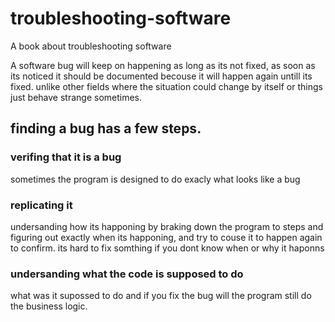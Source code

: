 # troubleshooting-software
A book about troubleshooting software

A software bug will keep on happening as long as its not fixed, as soon as its noticed it should be documented becouse it will happen again untill its fixed. unlike other fields where the situation could change by itself or things just behave strange sometimes.

## finding a bug has a few steps.

### verifing that it is a bug
  sometimes the program is designed to do exacly what looks like a bug
### replicating it
  undersanding how its happoning by braking down the program to steps and figuring out exactly when its happoning, and try to couse it to happen again to confirm.
  its hard to fix somthing if you dont know when or why it haponns
### undersanding what the code is supposed to do 
  what was it supossed to do and if you fix the bug will the program still do the business logic.




